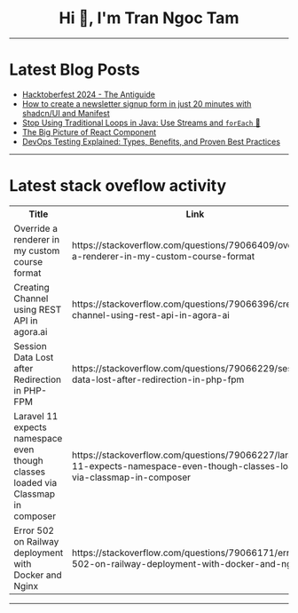 <h1 align="center">Hi 👋, I'm Tran Ngoc Tam</h1>

---

# Latest Blog Posts 
<!-- BLOG-POST-LIST:START -->
- [Hacktoberfest 2024 - The Antiguide](https://dev.to/srbhr/hacktoberfest-2024-the-antiguide-4ce5)
- [How to create a newsletter signup form in just 20 minutes with shadcn/UI and Manifest](https://dev.to/sebconejo/how-to-create-a-newsletter-signup-form-in-just-20-minutes-with-shadcnui-and-manifest-1ile)
- [Stop Using Traditional Loops in Java: Use Streams and `forEach` 🚀](https://dev.to/nullvoidkage/stop-using-traditional-loops-in-java-use-streams-and-foreach-41le)
- [The Big Picture of React Component](https://dev.to/hasan_rifat/the-big-picture-of-react-component-1o1m)
- [DevOps Testing Explained: Types, Benefits, and Proven Best Practices](https://dev.to/ronika_kashyap/devops-testing-explained-types-benefits-and-proven-best-practices-53il)
<!-- BLOG-POST-LIST:END -->

---

# Latest stack oveflow activity
<table>
  <tr><th>Title</th><th>Link</th></tr>
  <!-- STACKOVERFLOW:START --><tr><td>Override a renderer in my custom course format</td><td>https://stackoverflow.com/questions/79066409/override-a-renderer-in-my-custom-course-format</td></tr><tr><td>Creating Channel using REST API in agora.ai</td><td>https://stackoverflow.com/questions/79066396/creating-channel-using-rest-api-in-agora-ai</td></tr><tr><td>Session Data Lost after Redirection in PHP-FPM</td><td>https://stackoverflow.com/questions/79066229/session-data-lost-after-redirection-in-php-fpm</td></tr><tr><td>Laravel 11 expects namespace even though classes loaded via Classmap in composer</td><td>https://stackoverflow.com/questions/79066227/laravel-11-expects-namespace-even-though-classes-loaded-via-classmap-in-composer</td></tr><tr><td>Error 502 on Railway deployment with Docker and Nginx</td><td>https://stackoverflow.com/questions/79066171/error-502-on-railway-deployment-with-docker-and-nginx</td></tr><!-- STACKOVERFLOW:END -->
</table>

---


